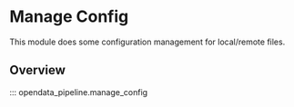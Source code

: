 # Manage Config

This module does some configuration management for local/remote files.

## Overview

::: opendata_pipeline.manage_config